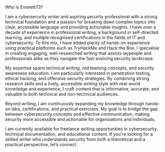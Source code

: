 Who is Emmett73?

I am a cybersecurity writer and aspiring security professional with a strong technical foundation and a passion for breaking down complex topics into clear, accessible language and providing actionable insights. I have over a decade of experience in professional writing, a background in self-directed learning, and multiple recognised certifications in the fields of IT and cybersecurity. To this mix, I have added plenty of hands-on experience using practical platforms such as TryHackMe and Hack the Box. I specialise in creating engaging, well-researched writing that assists laypeople and professionals alike as they navigate the fast-evolving security landscape.

My expertise spans technical writing, red teaming concepts, and security awareness education. I am particularly interested in penetration testing, ethical hacking, and offensive security strategies. By combining strong research skills and a lively, accessible writing style with real-world knowledge and experience, I craft content that is informative, accurate, and valuable to both technical and non-technical audiences.

Beyond writing, I am continuously expanding my knowledge through hands-on labs, certifications, and practical exercises. My goal is to bridge the gap between cybersecurity concepts and effective communication, making security more accessible and actionable for organisations and individuals.

I am currently available for freelance writing opportunities in cybersecurity, technical documentation, and educational content. If you're looking for a skilled writer who understands security from both a theoretical and a practical perspective, let’s connect.
